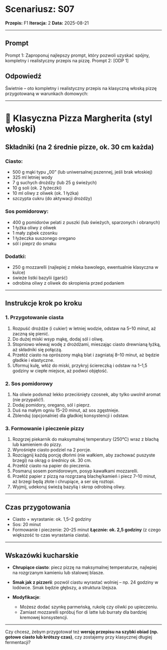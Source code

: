 ﻿# Scenariusz: S07
**Przepis:** F1
**Iteracja:** 2
**Data:** 2025-08-21

---

## Prompt
Prompt 1: Zaproponuj najlepszy prompt, który pozwoli uzyskać spójny, kompletny i realistyczny przepis na pizzę. Prompt 2: [ODP 1]


## Odpowiedź
Świetnie – oto kompletny i realistyczny przepis na klasyczną włoską pizzę przygotowaną w warunkach domowych:

---

# 🍕 Klasyczna Pizza Margherita (styl włoski)

## Składniki (na 2 średnie pizze, ok. 30 cm każda)

### Ciasto:

* 500 g mąki typu „00” (lub uniwersalnej pszennej, jeśli brak włoskiej)
* 325 ml letniej wody
* 7 g suchych drożdży (lub 25 g świeżych)
* 10 g soli (ok. 2 łyżeczki)
* 10 ml oliwy z oliwek (ok. 1 łyżka)
* szczypta cukru (do aktywacji drożdży)

### Sos pomidorowy:

* 400 g pomidorów pelati z puszki (lub świeżych, sparzonych i obranych)
* 1 łyżka oliwy z oliwek
* 1 mały ząbek czosnku
* 1 łyżeczka suszonego oregano
* sól i pieprz do smaku

### Dodatki:

* 250 g mozzarelli (najlepiej z mleka bawolego, ewentualnie klasyczna w kulce)
* świeże listki bazylii (garść)
* odrobina oliwy z oliwek do skropienia przed podaniem

---

## Instrukcje krok po kroku

### 1. Przygotowanie ciasta

1. Rozpuść drożdże (i cukier) w letniej wodzie, odstaw na 5–10 minut, aż zaczną się pienić.
2. Do dużej miski wsyp mąkę, dodaj sól i oliwę.
3. Stopniowo wlewaj wodę z drożdżami, mieszając ciasto drewnianą łyżką, aż składniki się połączą.
4. Przełóż ciasto na oprószony mąką blat i zagniataj 8–10 minut, aż będzie gładkie i elastyczne.
5. Uformuj kulę, włóż do miski, przykryj ściereczką i odstaw na 1–1,5 godziny w ciepłe miejsce, aż podwoi objętość.

### 2. Sos pomidorowy

1. Na oliwie podsmaż lekko przeciśnięty czosnek, aby tylko uwolnił aromat (nie przypalić!).
2. Dodaj pomidory, oregano, sól i pieprz.
3. Duś na małym ogniu 15–20 minut, aż sos zgęstnieje.
4. Zblenduj (opcjonalnie) dla gładkiej konsystencji i odstaw.

### 3. Formowanie i pieczenie pizzy

1. Rozgrzej piekarnik do maksymalnej temperatury (250°C) wraz z blachą lub kamieniem do pizzy.
2. Wyrośnięte ciasto podziel na 2 porcje.
3. Rozciągnij każdą porcję dłońmi (nie wałkiem, aby zachować puszyste brzegi) na okrąg o średnicy ok. 30 cm.
4. Przełóż ciasto na papier do pieczenia.
5. Posmaruj sosem pomidorowym, posyp kawałkami mozzarelli.
6. Przełóż papier z pizzą na rozgrzaną blachę/kamień i piecz 7–10 minut, aż brzegi będą złote i chrupiące, a ser się roztopi.
7. Wyjmij, udekoruj świeżą bazylią i skrop odrobiną oliwy.

---

## Czas przygotowania

* Ciasto + wyrastanie: ok. 1,5–2 godziny
* Sos: 20 minut
* Formowanie i pieczenie: 20–25 minut
  **Łącznie: ok. 2,5 godziny** (z czego większość to czas wyrastania ciasta).

---

## Wskazówki kucharskie

* **Chrupiące ciasto**: piecz pizzę na maksymalnej temperaturze, najlepiej na rozgrzanym kamieniu lub stalowej blasze.
* **Smak jak z pizzerii**: pozwól ciastu wyrastać wolniej – np. 24 godziny w lodówce. Smak będzie głębszy, a struktura lżejsza.
* **Modyfikacje**:

  * Możesz dodać szynkę parmeńską, rukolę czy oliwki po upieczeniu.
  * Zamiast mozzarelli spróbuj fior di latte lub burraty dla bardziej kremowej konsystencji.

---

Czy chcesz, żebym przygotował też **wersję przepisu na szybki obiad (np. gotowe ciasto lub krótszy czas)**, czy zostajemy przy klasycznej długiej fermentacji?

